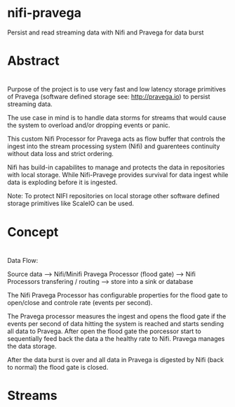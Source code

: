 # nifi-pravega 
Persist and read streaming data with Nifi and Pravega for data burst

#
# Abstract 
#
Purpose of the project is to use very fast and low latency storage primitives of Pravega (software defined storage see: http://pravega.io)
to persist streaming data. 

The use case in mind is to handle data storms for streams that would cause the system to overload and/or dropping events or panic.

This custom Nifi Processor for Pravega acts as flow buffer that controls the ingest into the stream processing system (Nifi) and 
guarentees continuity without data loss and strict ordering.

Nifi has build-in capabilites to manage and protects the data in repositories with local storage. While Nifi-Pravege provides survival for
data ingest while data is exploding before it is ingested. 

Note: To protect NIFI repositories on local storage other software defined storage primitives like ScaleIO can be used. 

#
# Concept
#

Data Flow:

Source data --> Nifi/Minifi Pravega Processor (flood gate) --> Nifi Processors transfering / routing --> store into a sink or database 

The Nifi Pravega Processor has configurable properties for the flood gate to open/close and controle rate (events per second).

The Pravega processor measures the ingest and opens the flood gate if the events per second of data hitting the system is reached 
and starts sending all data to Pravega. After open the flood gate the porcessor start to sequentially feed back the data a the healthy rate to Nifi. Pravega manages the data storage.

After the data burst is over and all data in Pravega is digested by Nifi (back to normal) the flood gate is closed. 
#
# Streams
#



